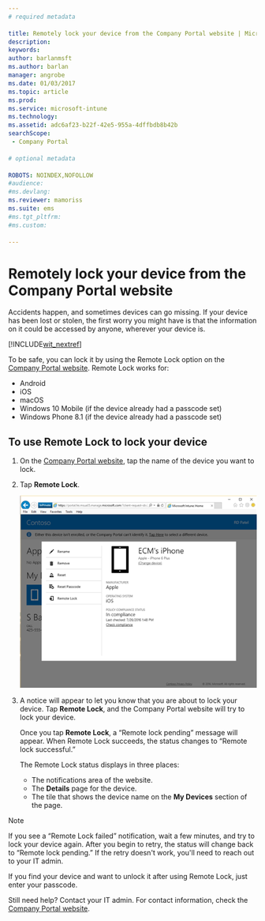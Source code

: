 ```yaml
---
# required metadata

title: Remotely lock your device from the Company Portal website | Microsoft Docs
description:
keywords:
author: barlanmsft
ms.author: barlan
manager: angrobe
ms.date: 01/03/2017
ms.topic: article
ms.prod:
ms.service: microsoft-intune
ms.technology:
ms.assetid: adc6af23-b22f-42e5-955a-4dffbdb8b42b
searchScope:
 - Company Portal

# optional metadata

ROBOTS: NOINDEX,NOFOLLOW
#audience:
#ms.devlang:
ms.reviewer: mamoriss
ms.suite: ems
#ms.tgt_pltfrm:
#ms.custom:

---
```


# Remotely lock your device from the Company Portal website

Accidents happen, and sometimes devices can go missing. If your device has been lost or stolen, the first worry you might have is that the information on it could be accessed by anyone, wherever your device is.

[!INCLUDE[wit_nextref](../includes/end-user-password-guidance.md)]

To be safe, you can lock it by using the Remote Lock option on the [Company Portal website](http://portal.manage.microsoft.com). Remote Lock works for:

* Android
* iOS
* macOS
* Windows 10 Mobile (if the device already had a passcode set)
* Windows Phone 8.1 (if the device already had a passcode set)

## To use Remote Lock to lock your device

1.	On the [Company Portal website](http://portal.manage.microsoft.com), tap the name of the device you want to lock.

2.	Tap **Remote Lock**.

	![remote-lock-option-on-company-portal-website](./media/iwp-screen-with-all-options.png)

3.	A notice will appear to let you know that you are about to lock your device. Tap **Remote Lock**, and the Company Portal website will try to lock your device.

	Once you tap **Remote Lock**, a “Remote lock pending” message will appear.  When Remote Lock succeeds, the status changes to “Remote lock successful.”

	The Remote Lock status displays in three places:

	* The notifications area of the website.
	* The **Details** page for the device.
	* The tile that shows the device name on the **My Devices** section of the page.

> [!Note]
> If you see a “Remote Lock failed” notification, wait a few minutes, and try to lock your device again. After you begin to retry, the status will change back to “Remote lock pending.” If the retry doesn't work, you'll need to reach out to your IT admin.

If you find your device and want to unlock it after using Remote Lock, just enter your passcode.

Still need help? Contact your IT admin. For contact information, check the [Company Portal website](http://portal.manage.microsoft.com).
